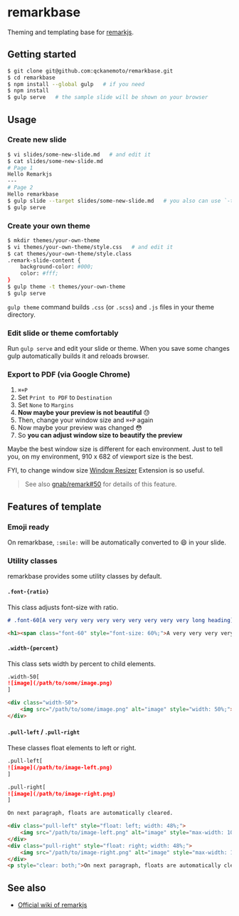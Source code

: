 # remarkbase

Theming and templating base for [remarkjs](https://github.com/gnab/remark).

## Getting started

```bash
$ git clone git@github.com:qckanemoto/remarkbase.git
$ cd remarkbase
$ npm install --global gulp   # if you need
$ npm install
$ gulp serve   # the sample slide will be shown on your browser
```

## Usage

### Create new slide

```bash
$ vi slides/some-new-slide.md   # and edit it
$ cat slides/some-new-slide.md
# Page 1
Hello Remarkjs
---
# Page 2
Hello remarkbase
$ gulp slide --target slides/some-new-slide.md   # you also can use `-t` instead of `--target`
$ gulp serve
```

### Create your own theme

```bash
$ mkdir themes/your-own-theme
$ vi themes/your-own-theme/style.css   # and edit it
$ cat themes/your-own-theme/style.class
.remark-slide-content {
    background-color: #000;
    color: #fff;
}
$ gulp theme -t themes/your-own-theme
$ gulp serve
```

`gulp theme` command builds `.css` (or `.scss`) and `.js` files in your theme directory.

### Edit slide or theme comfortably

Run `gulp serve` and edit your slide or theme. When you save some changes gulp automatically builds it and reloads browser.

### Export to PDF (via Google Chrome)

1. `⌘+P`
2. Set `Print to PDF` to `Destination`
3. Set `None` to `Margins`
4. **Now maybe your preview is not beautiful** :sweat:
5. Then, change your window size and `⌘+P` again
6. Now maybe your preview was changed :flushed:
7. So **you can adjust window size to beautify the preview**

Maybe the best window size is different for each environment. Just to tell you, on my environment, 910 x 682 of viewport size is the best.

FYI, to change window size [Window Resizer](https://chrome.google.com/webstore/detail/window-resizer/kkelicaakdanhinjdeammmilcgefonfh) Extension is so useful.

> See also [gnab/remark#50](https://github.com/gnab/remark/issues/50) for details of this feature.

## Features of template

### Emoji ready

On remarkbase, `:smile:` will be automatically converted to :smile: in your slide.

### Utility classes

remarkbase provides some utility classes by default.

#### `.font-{ratio}`

This class adjusts font-size with ratio.

```markdown
# .font-60[A very very very very very very very very very long heading]
```
```html
<h1><span class="font-60" style="font-size: 60%;">A very very very very very very very very very long heading</span></h1>
```

#### `.width-{percent}`

This class sets width by percent to child elements.

```markdown
.width-50[
![image](/path/to/some/image.png)
]
```
```html
<div class="width-50">
    <img src="/path/to/some/image.png" alt="image" style="width: 50%;">
</div>
```

#### `.pull-left` / `.pull-right`

These classes float elements to left or right.

```markdown
.pull-left[
![image](/path/to/image-left.png)
]

.pull-right[
![image](/path/to/image-right.png)
]

On next paragraph, floats are automatically cleared.
```

```html
<div class="pull-left" style="float: left; width: 48%;">
    <img src="/path/to/image-left.png" alt="image" style="max-width: 100%;">
</div>
<div class="pull-right" style="float: right; width: 48%;">
    <img src="/path/to/image-right.png" alt="image" style="max-width: 100%;">
</div>
<p style="clear: both;">On next paragraph, floats are automatically cleared.</p>
```

## See also

* [Official wiki of remarkjs](https://github.com/gnab/remark/wiki)
